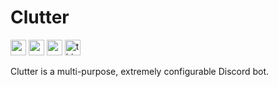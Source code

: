 # Clutter
[<img src="https://www.codefactor.io/repository/github/clutter-development/clutter/badge" height=25>](https://www.codefactor.io/repository/github/clutter-development/clutter)
[<img src="https://img.shields.io/badge/license-ccc0-success" height=25>](LICENSE)
<img src="https://forthebadge.com/images/badges/works-on-my-machine.svg" height=25> 
<img src="https://forthebadge.com/images/badges/0-percent-optimized.svg" alt="this is a lie, its below 0" height=25>


Clutter is a multi-purpose, extremely configurable Discord bot. 

